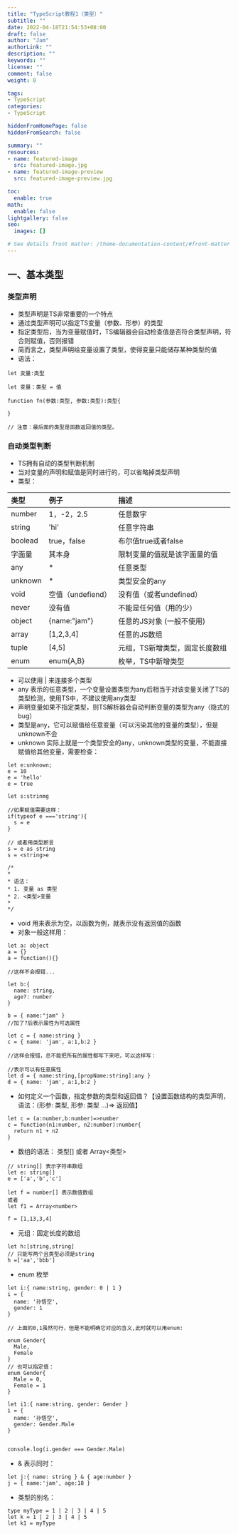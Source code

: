```yaml
---
title: "TypeScript教程1（类型）"
subtitle: ""
date: 2022-04-18T21:54:53+08:00
draft: false
author: "Jam"
authorLink: ""
description: ""
keywords: ""
license: ""
comment: false
weight: 0

tags:
- TypeScript
categories:
- TypeScript

hiddenFromHomePage: false
hiddenFromSearch: false

summary: ""
resources:
- name: featured-image
  src: featured-image.jpg
- name: featured-image-preview
  src: featured-image-preview.jpg

toc:
  enable: true
math:
  enable: false
lightgallery: false
seo:
  images: []

# See details front matter: /theme-documentation-content/#front-matter
---
```


<!--more-->

## 一、基本类型
### 类型声明
- 类型声明是TS非常重要的一个特点
- 通过类型声明可以指定TS变量（参数、形参）的类型
- 指定类型后，当为变量赋值时，TS编辑器会自动检查值是否符合类型声明，符合则赋值，否则报错
- 简而言之，类型声明给变量设置了类型，使得变量只能储存某种类型的值
- 语法：
```
let 变量:类型

let 变量：类型 = 值

function fn(参数:类型, 参数:类型):类型{

}

// 注意：最后面的类型是函数返回值的类型。

```
### 自动类型判断
- TS拥有自动的类型判断机制
- 当对变量的声明和赋值是同时进行的，可以省略掉类型声明
- 类型：


| 类型 | 例子 | 描述 |
| :------------ | :---------- | :------------ |
| number | 1，-2，2.5  | 任意数字|
| string | 'hi' | 任意字符串 |
| boolead | true，false | 布尔值true或者false |
| 字面量 | 其本身 | 限制变量的值就是该字面量的值 |
| any | * | 任意类型 |
| unknown | * | 类型安全的any |
| void | 空值（undefiend） | 没有值（或者undefined） |
| never | 没有值 | 不能是任何值（用的少） |
| object | {name:"jam"} | 任意的JS对象 (一般不使用) |
| array | [1,2,3,4] | 任意的JS数组 |
| tuple | [4,5] | 元组，TS新增类型，固定长度数组 |
| enum | enum{A,B} | 枚举，TS中新增类型 | 


- 可以使用 | 来连接多个类型
- any 表示的任意类型，一个变量设置类型为any后相当于对该变量关闭了TS的类型检测，使用TS中，不建议使用any类型
- 声明变量如果不指定类型，则TS解析器会自动判断变量的类型为any（隐式的bug）
- 类型是any，它可以赋值给任意变量（可以污染其他的变量的类型），但是unknown不会
- unknown 实际上就是一个类型安全的any，unknown类型的变量，不能直接赋值给其他变量，需要检查：
```
let e:unknown;
e = 10
e = 'hello'
e = true

let s:strinmg

//如果赋值需要这样：
if(typeof e ==='string'){
  s = e
}

// 或者用类型断言
s = e as string
s = <string>e

/*
*
* 语法：
* 1. 变量 as 类型
* 2. <类型>变量
*
*/
```
- void 用来表示为空，以函数为例，就表示没有返回值的函数
-  对象一般这样用：
```
let a: object
a = {}
a = function(){}

//这样不会报错...

let b:{
  name: string,
  age?: number
}

b = { name:"jam" }
//加了?后表示属性为可选属性

let c = { name:string }
c = { name: 'jam', a:1,b:2 }

//这样会报错，总不能把所有的属性都写下来吧，可以这样写：

//表示可以有任意属性
let d = { name:string,[propName:string]:any }
d = { name: 'jam', a:1,b:2 }
```
- 如何定义一个函数，指定参数的类型和返回值？【设置函数结构的类型声明，语法：(形参: 类型, 形参: 类型 ...)=> 返回值】
```
let c = (a:number,b:number)=>number
c = function(n1:number, n2:number):number{
  return n1 + n2
}

```
- 数组的语法： 类型[] 或者 Array<类型>
```
// string[] 表示字符串数组
let e: string[]
e = ['a','b','c']

let f = number[] 表示数值数组
或者
let f1 = Array<number>

f = [1,13,3,4]
```
- 元组：固定长度的数组 
```
let h:[string,string]
// 只能写两个且类型必须是string
h =['aa','bbb']
```
- enum 枚举

```
let i:{ name:string, gender: 0 | 1 }
i = {
  name: '孙悟空',
  gender: 1
}

// 上面的0,1虽然可行，但是不能明确它对应的含义,此时就可以用enum:

enum Gender{
  Male,
  Female
}
// 也可以指定值：
enum Gender{
  Male = 0,
  Female = 1
}

let i1:{ name:string, gender: Gender }
i = {
  name: '孙悟空',
  gender: Gender.Male
}


console.log(i.gender === Gender.Male)
```
- & 表示同时：
```
let j:{ name: string } & { age:number }
j = { name:'jam', age:18 }
```

- 类型的别名：
```
type myType = 1 | 2 | 3 | 4 | 5
let k = 1 | 2 | 3 | 4 | 5
let k1 = myType

```
